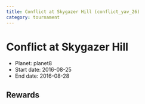 ```yaml
---
title: Conflict at Skygazer Hill (conflict_yav_26)
category: tournament
---
```

# Conflict at Skygazer Hill

  * Planet: planet8
  * Start date: 2016-08-25
  * End date: 2016-08-28

## Rewards

